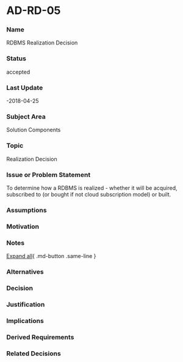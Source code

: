 

# AD-RD-05

### Name

RDBMS Realization Decision

### Status

accepted

### Last Update

-2018-04-25

### Subject Area

Solution Components

### Topic

Realization Decision

### Issue or Problem Statement

To determine how a RDBMS is realized - whether it will be acquired, subscribed to (or bought if not cloud subscription model) or built. 

### Assumptions



### Motivation



### Notes



[Expand all](#){ .md-button .same-line }

### Alternatives


    



### Decision



### Justification



### Implications



### Derived Requirements



### Related Decisions



